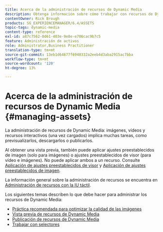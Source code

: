 ```yaml
---
title: Acerca de la administración de recursos de Dynamic Media
description: Obtenga información sobre cómo trabajar con recursos de Dynamic Media
contentOwner: Rick Brough
products: SG_EXPERIENCEMANAGER/6.4/ASSETS
topic-tags: dynamic-media
content-type: reference
exl-id: a87c7562-0d61-403e-9e8e-e706cac9b7c5
feature: Administración de activos
role: Administrator,Business Practitioner
translation-type: tm+mt
source-git-commit: 13eb1d64677f6940332a2eeb4d3aba2915ac7bba
workflow-type: tm+mt
source-wordcount: '120'
ht-degree: 13%

---
```


# Acerca de la administración de recursos de Dynamic Media {#managing-assets}

La administración de recursos de Dynamic Media: imágenes, vídeos y recursos interactivos (una vez cargados) implica muchas tareas, como previsualizarlos, descargarlos o publicarlos.

Al obtener una vista previa, también puede aplicar ajustes preestablecidos de imagen (solo para imágenes) o ajustes preestablecidos de visor (para vídeo e imágenes). No puede aplicar ambos a un recurso. Consulte [Aplicación de ajustes preestablecidos de visor](viewer-presets.md) y [Aplicación de ajustes preestablecidos de imagen](image-presets.md).

La información general sobre la administración de recursos se encuentra en [Administración de recursos con la IU táctil](managing-assets-touch-ui.md).

Los siguientes temas describen lo que debe hacer para administrar los recursos de Dynamic Media:

* [Práctica recomendada para optimizar la calidad de las imágenes](best-practices-for-optimizing-the-quality-of-your-images.md)
* [Vista previa de recursos de Dynamic Media](previewing-assets.md)
* [Publicación de recursos de Dynamic Media](publishing-dynamicmedia-assets.md)
* [Trabajar con selectores](working-with-selectors.md)
